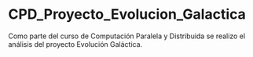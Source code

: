 # CPD_Proyecto_Evolucion_Galactica
Como parte del curso de Computación Paralela y Distribuida se realizo el análisis del proyecto Evolución Galáctica.
